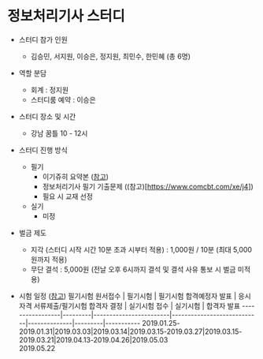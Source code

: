 # 정보처리기사 스터디

* 스터디 참가 인원
  * 김승민, 서지원, 이승은, 정지원, 최민수, 한민혜 (총 6명)

* 역할 분담
  * 회계 : 정지원
  * 스터디룸 예약 : 이승은

* 스터디 장소 및 시간
  * 강남 꿈틀 10 - 12시

* 스터디 진행 방식
  * 필기
    * 이기쥬히 요약본 ([참고](https://m.blog.naver.com/bbobbox100/220888780348))
    * 정보처리기사 필기 기출문제 ((참고)[https://www.comcbt.com/xe/j4])
    * 필요 시 교재 선정
  * 실기
    * 미정

* 벌금 제도
  * 지각 (스터디 시작 시간 10분 초과 시부터 적용) : 1,000원 / 10분 (최대 5,000원까지 적용)
  * 무단 결석 : 5,000원 (전날 오후 6시까지 결석 및 결석 사유 통보 시 벌금 미적용)

* 시험 일정 ([참고](https://www.q-net.or.kr/crf021.do?id=crf02101&gSite=Q&gId=))
    필기시험 원서접수 | 필기시험 | 필기시험 합격예정자 발표 | 응시자격 서류제출/필기시험 합격자 결정 | 실기시험 접수 | 실기시험 | 합격자 발표
    -----------------|---------|------------------------|----------------------------|--------------|---------|-----------
    2019.01.25-2019.01.31|2019.03.03|2019.03.14|2019.03.15-2019.03.27|2019.03.15-2019.03.21|2019.04.13-2019.04.26|2019.05.03<br/>2019.05.22